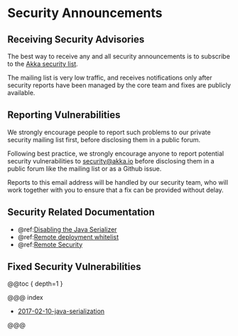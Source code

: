 # Security Announcements

## Receiving Security Advisories

The best way to receive any and all security announcements is to subscribe to the [Akka security list](https://groups.google.com/forum/#!forum/akka-security).

The mailing list is very low traffic, and receives notifications only after security reports have been managed by the core team and fixes are publicly available.

## Reporting Vulnerabilities

We strongly encourage people to report such problems to our private security mailing list first, before disclosing them in a public forum.

Following best practice, we strongly encourage anyone to report potential security 
vulnerabilities to [security@akka.io](mailto:security@akka.io) before disclosing them in a public forum like the mailing list or as a Github issue.

Reports to this email address will be handled by our security team, who will work together with you
to ensure that a fix can be provided without delay.

## Security Related Documentation

 * @ref:[Disabling the Java Serializer](../scala/remoting.md#disable-java-serializer-scala)
 * @ref:[Remote deployment whitelist](../scala/remoting.md#remote-deployment-whitelist-scala)
 * @ref:[Remote Security](../scala/remoting.md#remote-security-scala)

## Fixed Security Vulnerabilities

@@toc { depth=1 }

@@@ index

* [2017-02-10-java-serialization](2017-02-10-java-serialization.md)

@@@